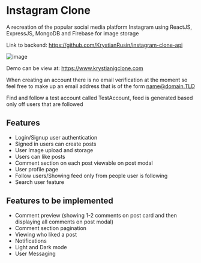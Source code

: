 # Instagram Clone

A recreation of the popular social media platform Instagram using ReactJS, ExpressJS, MongoDB and Firebase for image storage

Link to backend: https://github.com/KrystianRusin/instagram-clone-api

![image](https://github.com/KrystianRusin/instagram-clone/assets/36743674/890a1efb-0f99-45cb-bfb5-181aa3a70894)


Demo can be view at: https://www.krystianigclone.com

When creating an account there is no email verification at the moment so feel free to make up an email address that is of the form name@domain.TLD

Find and follow a test account called TestAccount, feed is generated based only off users that are followed

## Features

- Login/Signup user authentication
- Signed in users can create posts
- User Image upload and storage
- Users can like posts
- Comment section on each post viewable on post modal
- User profile page
- Follow users/Showing feed only from people user is following
- Search user feature

## Features to be implemented

- Comment preview (showing 1-2 comments on post card and then displaying all comments on post modal)
- Comment section pagination
- Viewing who liked a post
- Notifications
- Light and Dark mode
- User Messaging
